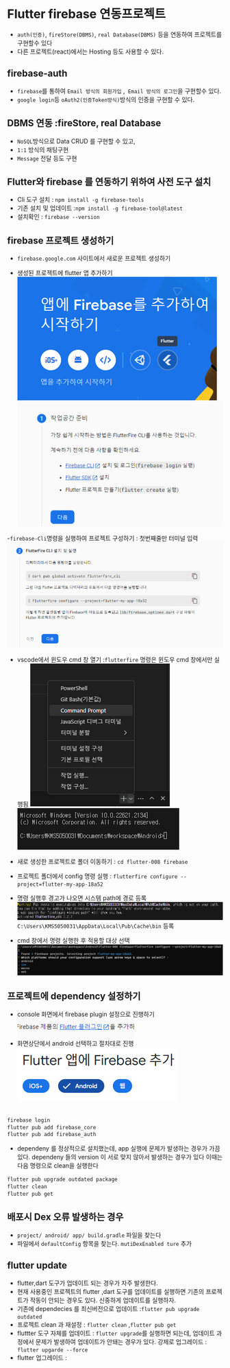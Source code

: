 # Flutter firebase 연동프로젝트

- `auth(인증)`, `fireStore(DBMS)`, `real Database(DBMS)` 등을 연동하여 프로젝트를 구현할수 있다
- 다른 프로젝트(react)에서는 Hosting 등도 사용할 수 있다.

## firebase-auth

- `firebase`를 통하여 `Email 방식의 회원가입` ,` Email 방식의 로그인`을 구현할수 있다.
- `google login`등 `oAuth2(인증Token방식)`방식의 인증을 구현할 수 있다.

## DBMS 연동 :fireStore, real Database

- `NoSQL`방식으로 Data CRUD 를 구현할 수 있고,
- `1:1` 방식의 채팅구현
- `Message` 전달 등도 구현

## Flutter와 firebase 를 연동하기 위하여 사전 도구 설치

- Cli 도구 설치 : `npm install -g firebase-tools`
- 기존 설치 및 업데이트 :`npm install -g firebase-tool@latest`
- 설치확인 : `firebase --version`

## firebase 프로젝트 생성하기

- `firebase.google.com` 사이트에서 새로운 프로젝트 생성하기

- 생성된 프로젝트에 flutter 앱 추가하기
  ![Alt text](image-5.png)
  ![Alt text](image-6.png)

-`firebase-Cli`명령을 실행하여 프로젝트 구성하기 : 첫번째줄만 터미널 입력
![Alt text](image-7.png)

- vscode에서 윈도우 cmd 창 열기 :`flutterfire` 명령은 윈도우 cmd 창에서만 실행됨
  ![Alt text](image-8.png)
  ![Alt text](image-9.png)

- 새로 생성한 프로젝트로 폴더 이동하기 : `cd flutter-008 firebase`
- 프로젝트 폴더에서 config 명령 실행 : `flutterfire configure --project=flutter-my-app-18a52`

- 명령 실행후 경고가 나오면 시스템 path에 경로 등록
  ![Alt text](image-10.png)
  `C:\Users\KMS5050031\AppData\Local\Pub\Cache\bin` 등록

- cmd 창에서 명령 실행한 후 적용할 대상 선택
  ![Alt text](image-11.png)

## 프로젝트에 dependency 설정하기

- console 화면에서 firebase plugin 설정으로 진행하기
  ![Alt text](image-12.png)
- 화면상단에서 android 선택하고 절차대로 진행
  ![Alt text](image-13.png)

```bash

firebase login
flutter pub add firebase_core
flutter pub add firebase_auth

```

- dependeny 를 정상적으로 설치했는데, app 실행에 문제가 발생하는 경우가 가끔있다.
  dependeny 들의 version 이 서로 맞지 않아서 발생하는 경우가 있다 이때는 다음 명령으로 clean을 실행한다

```bash
flutter pub upgrade outdated package
flutter clean
flutter pub get

```

## 배포시 Dex 오류 발생하는 경우

- `project/ android/ app/ build.gradle` 파일을 찾는다
- 파일에서 `defaultConfig` 항목을 찾는다. `mutiDexEnabled ture` 추가

## flutter update

- flutter,dart 도구가 업데이트 되는 경우가 자주 발생한다.
- 현재 사용중인 프로젝트의 flutter ,dart 도구를 업데이트를 실행하면 기존의 프로젝트가 작동이 안되는 경우도 있다.
  신중하게 업데이트를 실행하자.
- 기존에 dependecies 를 최신버전으로 업데이트 :`flutter pub upgrade outdated`
- 프로젝트 clean 과 재설정 : `flutter clean` ,`flutter pub get`
- fluttter 도구 자체를 업데이트 : `flutter upgrade`를 실행하면 되는데, 업데이트 과정에서 문제가 발생하여 업데이트가 안돼는 경우가 있다.
  강제로 업그레이드 : `flutter upgarde --force `
- flutter 업그레이드 :
